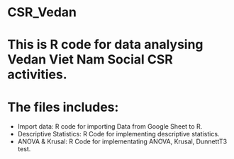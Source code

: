 # CSR_Vedan
# This is R code for data analysing Vedan Viet Nam Social CSR activities.

# The files includes:

- Import data: R code for importing Data from Google Sheet to R.
- Descriptive Statistics: R Code for implementing descriptive statistics.
- ANOVA & Krusal: R Code for implementating ANOVA, Krusal, DunnettT3 test.

